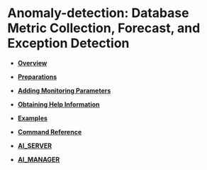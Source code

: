# Anomaly-detection: Database Metric Collection, Forecast, and Exception Detection<a name="EN-US_TOPIC_0296549224"></a>

-   **[Overview](overview-20.md)**  

-   **[Preparations](preparations-21.md)**  

-   **[Adding Monitoring Parameters](adding-monitoring-parameters.md)**  

-   **[Obtaining Help Information](obtaining-help-information-22.md)**  

-   **[Examples](examples-23.md)**  

-   **[Command Reference](command-reference-24.md)**  

-   **[AI\_SERVER](ai_server.md)**  

-   **[AI\_MANAGER](ai_manager.md)**  


